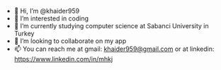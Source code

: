 - 👋 Hi, I’m @khaider959
- 👀 I’m interested in coding
- 🌱 I’m currently studying computer science at Sabanci University in Turkey
- 💞️ I’m looking to collaborate on my app
- 📫 You can reach me at gmail: khaider959@gmail.com or at linkedin: https://www.linkedin.com/in/mhkj

<!---
khaider959/khaider959 is a ✨ special ✨ repository because its `README.md` (this file) appears on your GitHub profile.
You can click the Preview link to take a look at your changes.
--->
